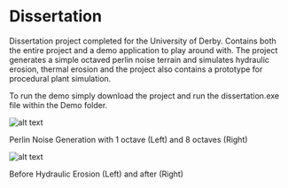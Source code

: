 # Dissertation
 
Dissertation project completed for the University of Derby. Contains both the entire project and a demo application to play around with. The project generates a simple octaved perlin noise terrain and simulates hydraulic erosion, thermal erosion and the project also contains a prototype for procedural plant simulation.

To run the demo simply download the project and run the dissertation.exe file within the Demo folder.

![alt text](https://imgur.com/KwQjAsi)

Perlin Noise Generation with 1 octave (Left) and 8 octaves (Right)

![alt text](https://imgur.com/c7GsPBh)

Before Hydraulic Erosion (Left) and after (Right)
